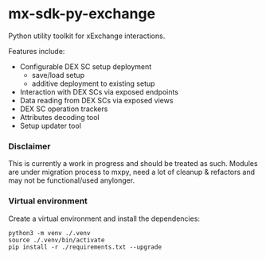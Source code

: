 # mx-sdk-py-exchange
Python utility toolkit for xExchange interactions.

Features include:
- Configurable DEX SC setup deployment
  - save/load setup
  - additive deployment to existing setup
- Interaction with DEX SCs via exposed endpoints
- Data reading from DEX SCs via exposed views
- DEX SC operation trackers
- Attributes decoding tool
- Setup updater tool

### Disclaimer
This is currently a work in progress and should be treated as such.
Modules are under migration process to mxpy, need a lot of cleanup & refactors and may not be functional/used anylonger.

### Virtual environment

Create a virtual environment and install the dependencies:

```
python3 -m venv ./.venv
source ./.venv/bin/activate
pip install -r ./requirements.txt --upgrade
```